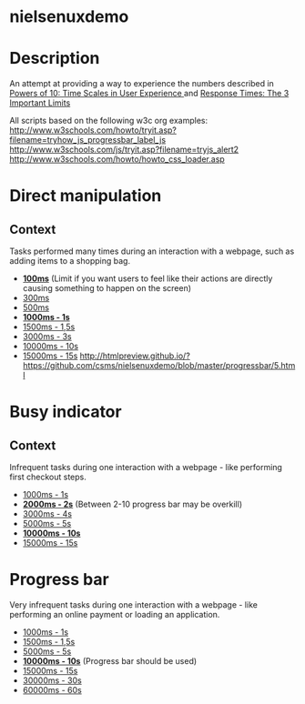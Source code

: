 # nielsenuxdemo

# Description
An attempt at providing a way to experience the numbers described in [Powers of 10: Time Scales in User Experience
](https://www.nngroup.com/articles/powers-of-10-time-scales-in-ux/) and [Response Times: The 3 Important Limits](https://www.nngroup.com/articles/response-times-3-important-limits/)

All scripts based on the following w3c org examples:
http://www.w3schools.com/howto/tryit.asp?filename=tryhow_js_progressbar_label_js
http://www.w3schools.com/js/tryit.asp?filename=tryjs_alert2
http://www.w3schools.com/howto/howto_css_loader.asp

# Direct manipulation
## Context
Tasks performed many times during an interaction with a webpage, such as adding items to a shopping bag.
* [**100ms**](http://htmlpreview.github.io/?https://github.com/csms/nielsenuxdemo/master/progressbar/0.1.html) (Limit if you want users to feel like their actions are directly causing something to happen on the screen)
* [300ms](http://htmlpreview.github.io/?https://github.com/csms/nielsenuxdemomaster/progressbar/0.3.html)
* [500ms](http://htmlpreview.github.io/?https://github.com/csms/nielsenuxdemomaster/progressbar/0.5.html)
* [**1000ms - 1s**](http://htmlpreview.github.io/?https://github.com/csms/nielsenuxdemo/master/progressbar/1.html)
* [1500ms - 1,5s](http://htmlpreview.github.io/?https://github.com/csms/nielsenuxdemo/master/appear/1.5.html)
* [3000ms - 3s](http://htmlpreview.github.io/?https://github.com/csms/nielsenuxdemo/master/appear/3.html)
* [10000ms - 10s](http://htmlpreview.github.io/?https://github.com/csms/nielsenuxdemo/master/appear/10.html)
* [15000ms - 15s](http://htmlpreview.github.io/?https://github.com/csms/nielsenuxdemo/master/appear/15.html)
http://htmlpreview.github.io/?https://github.com/csms/nielsenuxdemo/blob/master/progressbar/5.html
# Busy indicator
## Context
Infrequent tasks during one interaction with a webpage -  like performing first checkout steps.
* [1000ms - 1s](http://htmlpreview.github.io/?https://github.com/csms/nielsenuxdemo/master/loader/1.html)
* [**2000ms - 2s**](http://htmlpreview.github.io/?https://github.com/csms/nielsenuxdemo/master/loader/2.html) (Between 2-10 progress bar may be overkill)
* [3000ms - 4s](http://htmlpreview.github.io/?https://github.com/csms/nielsenuxdemo/master/loader/4.html)
* [5000ms - 5s](http://htmlpreview.github.io/?https://github.com/csms/nielsenuxdemo/master/loader/5.html)
* [**10000ms - 10s**](http://htmlpreview.github.io/?https://github.com/csms/nielsenuxdemo/master/loader/10.html)
* [15000ms - 15s](http://htmlpreview.github.io/?https://github.com/csms/nielsenuxdemo/master/loader/15.html)

# Progress bar
Very infrequent tasks during one interaction with a webpage - like performing an online payment or loading an application.
* [1000ms - 1s](http://htmlpreview.github.io/?https://github.com/csms/nielsenuxdemo/master/progressbar/1.html)
* [1500ms - 1,5s](http://htmlpreview.github.io/?https://github.com/csms/nielsenuxdemo/master/progressbar/1.5.html)
* [5000ms - 5s](http://htmlpreview.github.io/?https://github.com/csms/nielsenuxdemo/master/progressbar/5.html)
* [**10000ms - 10s**](http://htmlpreview.github.io/?https://github.com/csms/nielsenuxdemo/master/progressbar/10.html) (Progress bar should be used)
* [15000ms - 15s](http://htmlpreview.github.io/?https://github.com/csms/nielsenuxdemo/master/progressbar/15.html)
* [30000ms - 30s](http://htmlpreview.github.io/?https://github.com/csms/nielsenuxdemo/master/progressbar/30.html)
* [60000ms - 60s](http://htmlpreview.github.io/?https://github.com/csms/nielsenuxdemo/master/progressbar/60.html)
